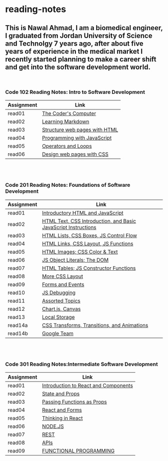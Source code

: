 # reading-notes

## This is Nawal Ahmad, I am a biomedical engineer, I graduated from Jordan University of Science and Technolgy 7 years ago, after about five years of experience in the medical market I recently started planning to make a career shift and get into the software development world.

<br />

### Code 102 Reading Notes: Intro to Software Development

| Assignment | Link                                       |
| ---------- | ------------------------------------------ |
| read01     | [The Coder's Computer](read01.md)          |
| read02     | [Learning Markdown](read02.md)             |
| read03     | [Structure web pages with HTML](read03.md) |
| read04     | [Programming with JavaScript](read04.md)   |
| read05     | [Operators and Loops](read05.md)           |
| read06     | [Design web pages with CSS](read06.md)     |

<br />
<br />

### Code 201 Reading Notes: Foundations of Software Development

| Assignment | Link                                                                            |
| ---------- | ------------------------------------------------------------------------------- |
| read01     | [Introductory HTML and JavaScript](201/read01.md)                               |
| read02     | [HTML Text, CSS Introduction, and Basic JavaScript Instructions](201/read02.md) |
| read03     | [HTML Lists, CSS Boxes, JS Control Flow](201/read03.md)                         |
| read04     | [HTML Links, CSS Layout, JS Functions](201/read04.md)                           |
| read05     | [HTML Images; CSS Color & Text](201/read05.md)                                  |
| read06     | [JS Object Literals; The DOM](201/read06.md)                                    |
| read07     | [HTML Tables; JS Constructor Functions](201/read07.md)                          |
| read08     | [More CSS Layout](201/read08.md)                                                |
| read09     | [Forms and Events](201/read09.md)                                               |
| read10     | [JS Debugging](201/read10.md)                                                   |
| read11     | [Assorted Topics](201/read11.md)                                                |
| read12     | [Chart.js, Canvas](201/read12.md)                                               |
| read13     | [Local Storage](201/read13.md)                                                  |
| read14a    | [CSS Transforms, Transitions, and Animations](201/read14a.md)                   |
| read14b    | [Google Team](201/read14b.md)                                                   |

<br />
<br />

### Code 301 Reading Notes:Intermediate Software Development

| Assignment | Link                                                  |
| ---------- | ----------------------------------------------------- |
| read01     | [Introduction to React and Components](301/read01.md) |
| read02     | [State and Props](301/read02.md)                      |
| read03     | [Passing Functions as Props](301/read03.md)           |
| read04     | [React and Forms](301/read04.md)                      |
| read05     | [Thinking in React](301/read05.md)                    |
| read06     | [NODE.JS](301/read06.md)                              |
| read07     | [REST](301/read07.md)                                 |
| read08     | [APIs](301/read08.md)                                 |
| read09     | [FUNCTIONAL PROGRAMMING](301/read09.md)               |
